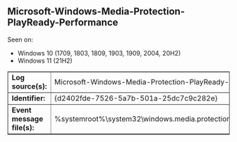 ## Microsoft-Windows-Media-Protection-PlayReady-Performance

Seen on:
* Windows 10 (1709, 1803, 1809, 1903, 1909, 2004, 20H2)
* Windows 11 (21H2)

<table border="1" class="docutils">
  <tbody>
    <tr>
      <td><b>Log source(s):</b></td>
      <td>Microsoft-Windows-Media-Protection-PlayReady-Performance</td>
    </tr>
    <tr>
      <td><b>Identifier:</b></td>
      <td>{d2402fde-7526-5a7b-501a-25dc7c9c282e}</td>
    </tr>
    <tr>
      <td><b>Event message file(s):</b></td>
      <td>%systemroot%\system32\windows.media.protection.playready.dll</td>
    </tr>
  </tbody>
</table>

&nbsp;

